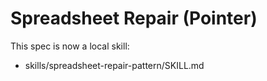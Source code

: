 # Spreadsheet Repair (Pointer)

This spec is now a local skill:
- skills/spreadsheet-repair-pattern/SKILL.md
